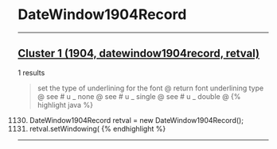 # DateWindow1904Record

***

## [Cluster 1 (1904, datewindow1904record, retval)](./1)
1 results
> set the type of underlining for the font @ return font underlining type @ see # u _ none @ see # u _ single @ see # u _ double @ 
{% highlight java %}
1130. DateWindow1904Record retval = new DateWindow1904Record();
1132. retval.setWindowing(
{% endhighlight %}

***

